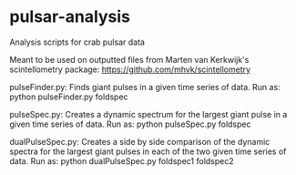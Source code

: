 # pulsar-analysis
Analysis scripts for crab pulsar data

Meant to be used on outputted files from Marten van Kerkwijk's scintellometry package:
https://github.com/mhvk/scintellometry

pulseFinder.py:
Finds giant pulses in a given time series of data.
Run as:
python pulseFinder.py foldspec

pulseSpec.py:
Creates a dynamic spectrum for the largest giant pulse in a given time series of data.
Run as:
python pulseSpec.py foldspec

dualPulseSpec.py:
Creates a side by side comparison of the dynamic spectra for the largest giant pulses in each of the two given time 
series of data.
Run as:
python dualPulseSpec.py foldspec1 foldspec2
